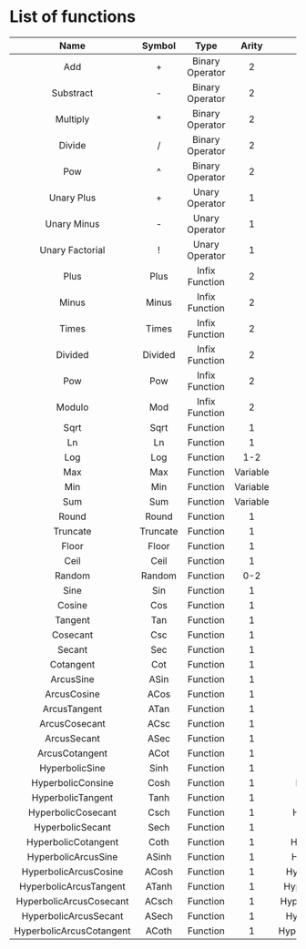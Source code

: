 # List of functions

| Name                           | Symbol     | Type                 | Arity      | Class Name                          |
|:------------------------------:|:----------:|:--------------------:|:----------:|:-----------------------------------:|
| Add                            | +          | Binary Operator      | 2          | AddOperator                         |
| Substract                      | -          | Binary Operator      | 2          | SubstractOperator                   |
| Multiply                       | *          | Binary Operator      | 2          | MultiplyOperator                    |
| Divide                         | /          | Binary Operator      | 2          | DivideOperator                      |
| Pow                            | ^          | Binary Operator      | 2          | PowOperator                         |
| Unary Plus                     | +          | Unary Operator       | 1          | PlusOperator                        |
| Unary Minus                    | -          | Unary Operator       | 1          | MinusOperator                       |
| Unary Factorial                | !          | Unary Operator       | 1          | FactorialOperator                   |
| Plus                           | Plus       | Infix Function       | 2          | PlusInfixFunction                   |
| Minus                          | Minus      | Infix Function       | 2          | MinusInfixFunction                  |
| Times                          | Times      | Infix Function       | 2          | TimesInfixFunction                  |
| Divided                        | Divided    | Infix Function       | 2          | DividedInfixFunction                |
| Pow                            | Pow        | Infix Function       | 2          | PowInfixFunction                    |
| Modulo                         | Mod        | Infix Function       | 2          | ModuloInfixFunction                 |
| Sqrt                           | Sqrt       | Function             | 1          | SqrtFunction                        |
| Ln                             | Ln         | Function             | 1          | LnFunction                          |
| Log                            | Log        | Function             | 1-2        | LogFunction                         |
| Max                            | Max        | Function             | Variable   | MaxFunction                         |
| Min                            | Min        | Function             | Variable   | MinFunction                         |
| Sum                            | Sum        | Function             | Variable   | SumFunction                         |
| Round                          | Round      | Function             | 1          | RoundFunction                       |
| Truncate                       | Truncate   | Function             | 1          | TruncateFunction                    |
| Floor                          | Floor      | Function             | 1          | FloorFunction                       |
| Ceil                           | Ceil       | Function             | 1          | CeilFunction                        |
| Random                         | Random     | Function             | 0-2        | RandomFunction                      |
| Sine                           | Sin        | Function             | 1          | SineFunction                        |
| Cosine                         | Cos        | Function             | 1          | CosineFunction                      |
| Tangent                        | Tan        | Function             | 1          | TangentFunction                     |
| Cosecant                       | Csc        | Function             | 1          | CosecantFunction                    |
| Secant                         | Sec        | Function             | 1          | SecantFunction                      |
| Cotangent                      | Cot        | Function             | 1          | CotangentFunction                   |
| ArcusSine                      | ASin       | Function             | 1          | ArcusSineFunction                   |
| ArcusCosine                    | ACos       | Function             | 1          | ArcusCosineFunction                 |
| ArcusTangent                   | ATan       | Function             | 1          | ArcusTangentFunction                |
| ArcusCosecant                  | ACsc       | Function             | 1          | ArcusCosecantFunction               |
| ArcusSecant                    | ASec       | Function             | 1          | ArcusSecantFunction                 |
| ArcusCotangent                 | ACot       | Function             | 1          | ArcusCotangentFunction              |
| HyperbolicSine                 | Sinh       | Function             | 1          | HyperbolicSineFunction              |
| HyperbolicConsine              | Cosh       | Function             | 1          | HyperbolicConsineFunction           |
| HyperbolicTangent              | Tanh       | Function             | 1          | HyperbolicTangentFunction           |
| HyperbolicCosecant             | Csch       | Function             | 1          | HyperbolicCosecantFunction          |
| HyperbolicSecant               | Sech       | Function             | 1          | HyperbolicSecantFunction            |
| HyperbolicCotangent            | Coth       | Function             | 1          | HyperbolicCotangentFunction         |
| HyperbolicArcusSine            | ASinh      | Function             | 1          | HyperbolicArcusSineFunction         |
| HyperbolicArcusCosine          | ACosh      | Function             | 1          | HyperbolicArcusCosineFunction       |
| HyperbolicArcusTangent         | ATanh      | Function             | 1          | HyperbolicArcusTangentFunction      |
| HyperbolicArcusCosecant        | ACsch      | Function             | 1          | HyperbolicArcusCosecantFunction     |
| HyperbolicArcusSecant          | ASech      | Function             | 1          | HyperbolicArcusSecantFunction       |
| HyperbolicArcusCotangent       | ACoth      | Function             | 1          | HyperbolicArcusCotangentFunction    |
